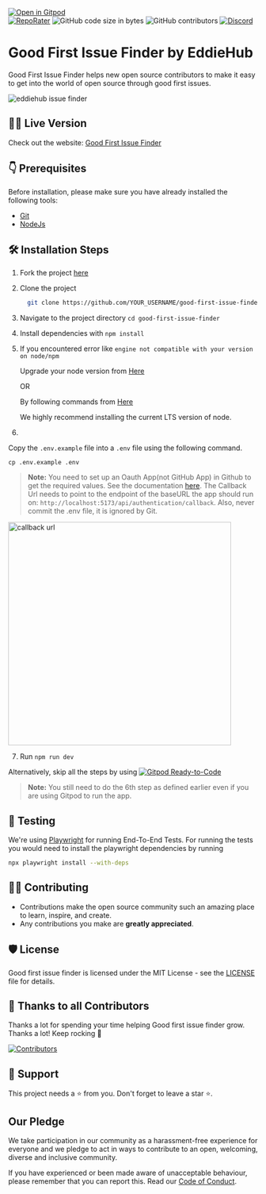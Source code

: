 [![Open in Gitpod](https://gitpod.io/button/open-in-gitpod.svg)](https://gitpod.io/#https://github.com/EddieHubCommunity/good-first-issue-finder)\
[![RepoRater](https://repo-rater.eddiehub.org/api/badge?owner=EddieHubCommunity&name=good-first-issue-finder)](https://repo-rater.eddiehub.org/rate?owner=EddieHubCommunity&name=good-first-issue-finder)
![GitHub code size in bytes](https://img.shields.io/github/languages/code-size/EddieHubCommunity/good-first-issue-finder?style=plastic)
![GitHub contributors](https://img.shields.io/github/contributors/EddieHubCommunity/good-first-issue-finder)
[![Discord](https://img.shields.io/badge/Discord-%235865F2.svg?style=plastic&logo=discord&logoColor=white)](https://discord.com/invite/jZQs6Wu)

# Good First Issue Finder by EddieHub

Good First Issue Finder helps new open source contributors to make it easy to get into the world of open source through good first issues.

![eddiehub issue finder](https://github.com/user-attachments/assets/093b84ac-0fb8-43ab-aa55-0992a01d8fc5)

<!-- (Can be only done after merged 😅)
## Example using Gitpod, ephemeral dev environment in the cloud (free)

![Gitpod GIF with progress bar](https://user-images.githubusercontent.com/46727048/146048451-ed4ff31a-c178-4713-a9e0-95118be742dc.gif)
-->

## 👨‍💻 Live Version

Check out the website: [Good First Issue Finder](https://finder.eddiehub.org)

## 👇 Prerequisites

Before installation, please make sure you have already installed the following tools:

- [Git](https://git-scm.com/downloads)
- [NodeJs](https://nodejs.org/en/download/)

## 🛠️ Installation Steps

1. Fork the project [here](https://github.com/EddieHubCommunity/good-first-issue-finder/fork)
2. Clone the project
   ```bash
     git clone https://github.com/YOUR_USERNAME/good-first-issue-finder.git
   ```
3. Navigate to the project directory `cd good-first-issue-finder`
4. Install dependencies with `npm install`
5. If you encountered error like `engine not compatible with your version on node/npm`

   Upgrade your node version from [Here](https://nodejs.org/en/)

   OR

   By following commands from [Here](https://www.geeksforgeeks.org/how-to-update-node-js-and-npm-to-next-version/)

   We highly recommend installing the current LTS version of node.

6. 

Copy the `.env.example` file into a `.env` file using the following command.

```
cp .env.example .env
```

> **Note:** You need to set up an Oauth App(not GitHub App) in Github to get the required values. See the documentation [here](https://docs.github.com/en/developers/apps/building-oauth-apps/creating-an-oauth-app).
> The Callback Url needs to point to the endpoint of the baseURL the app should run on: `http://localhost:5173/api/authentication/callback`.
> Also, never commit the .env file, it is ignored by Git.

<img width=450 alt="callback url" src="https://user-images.githubusercontent.com/75534912/191059977-48962f25-4a83-4564-9a17-019ab0783a40.jpg" />

7. Run `npm run dev`

Alternatively, skip all the steps by using [![Gitpod Ready-to-Code](https://img.shields.io/badge/Gitpod-Ready--to--Code-blue?logo=gitpod)](https://gitpod.io/#https://github.com/EddieHubCommunity/good-first-issue-finder)

> **Note:** You still need to do the 6th step as defined earlier even if you are using Gitpod to run the app.

## 🧪 Testing

We're using [Playwright](https://playwright.dev/) for running End-To-End Tests.
For running the tests you would need to install the playwright dependencies by running

```bash
npx playwright install --with-deps
```

## 👨‍💻 Contributing

- Contributions make the open source community such an amazing place to learn, inspire, and create.
- Any contributions you make are **greatly appreciated**.
<!-- Don't yet have guide, uncomment when we have refer https://github.com/EddieHubCommunity/good-first-issue-finder/issues/79
- Check out our [contribution guidelines](/CONTRIBUTING.md) for more information.
  -->

## 🛡️ License

Good first issue finder is licensed under the MIT License - see the [LICENSE](LICENSE) file for details.

## 💪 Thanks to all Contributors

Thanks a lot for spending your time helping Good first issue finder grow. Thanks a lot! Keep rocking 🍻

[![Contributors](https://contrib.rocks/image?repo=EddieHubCommunity/good-first-issue-finder)](https://github.com/EddieHubCommunity/good-first-issue-finder/graphs/contributors)

## 🙏 Support

This project needs a ⭐️ from you. Don't forget to leave a star ⭐️.

## Our Pledge

We take participation in our community as a harassment-free experience for everyone and we pledge to act in ways to contribute to an open, welcoming, diverse and inclusive community.

If you have experienced or been made aware of unacceptable behaviour, please remember that you can report this. Read our [Code of Conduct](https://github.com/EddieHubCommunity/good-first-issue-finder/blob/main/CODE_OF_CONDUCT.md).
